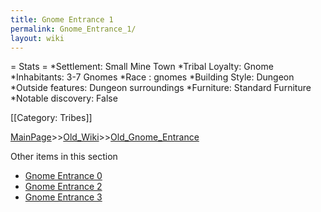 ```yaml
---
title: Gnome Entrance 1
permalink: Gnome_Entrance_1/
layout: wiki
---
```

= Stats =
*Settlement: Small Mine Town
*Tribal Loyalty: Gnome
*Inhabitants: 3-7 Gnomes
*Race : gnomes 
*Building Style: Dungeon
*Outside features: Dungeon surroundings
*Furniture:  Standard Furniture
*Notable discovery: False

[[Category: Tribes]]

[MainPage](/keeperrl_wiki/ "wikilink")>>[Old_Wiki](/keeperrl_wiki/Old_Wiki "wikilink")>>[Old_Gnome_Entrance](/keeperrl_wiki/Old_Gnome_Entrance "wikilink")

Other items in this section
-    [Gnome Entrance 0](/keeperrl_wiki/Gnome_Entrance_0 "wikilink")
-    [Gnome Entrance 2](/keeperrl_wiki/Gnome_Entrance_2 "wikilink")
-    [Gnome Entrance 3](/keeperrl_wiki/Gnome_Entrance_3 "wikilink")

